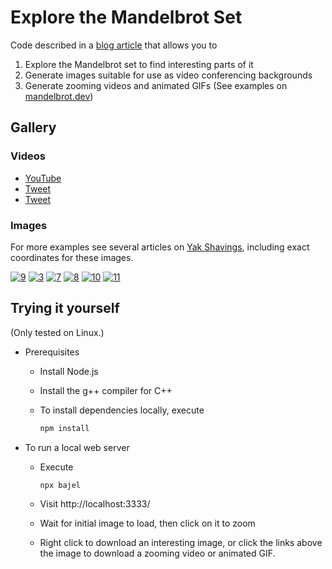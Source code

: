 # Explore the Mandelbrot Set

Code described in a [blog article][1] that allows you to

1. Explore the Mandelbrot set to find interesting parts of it
2. Generate images suitable for use as video conferencing backgrounds
3. Generate zooming videos and animated GIFs (See examples on [mandelbrot.dev][12])

## Gallery

### Videos

* [YouTube][4]
* [Tweet][5]
* [Tweet][6]

### Images

For more examples see several articles on [Yak Shavings][2], including exact coordinates for these images.

[![9]][9]
[![3]][3]
[![7]][7]
[![8]][8]
[![10]][10]
[![11]][11]

[1]: https://eamonn.org/programming/2021/01/02/almond-bread.html
[2]: https://eamonn.org
[3]: https://eamonn.org/img/mandelbrot_-0.19853719075520848_1.1001770019531256_0.00390625_100000.png
[4]: https://www.youtube.com/playlist?list=PLdUTefKASd0Zs68i6csV5rWCFnnANaJ6I
[5]: https://twitter.com/eob/status/1356120917533884419
[6]: https://twitter.com/eob/status/1356272749505699840
[7]: https://eamonn.org/img/mandelbrot_0.37001085813778134_0.6714354326948524_6e-8_100000.png
[8]: https://eamonn.org/img/mandelbrot_-0.748985544840495_0.05576807657877601_0.000244140625_100000.png
[9]: https://eamonn.org/img/mandelbrot_0_0_8_100000.png
[10]: https://eamonn.org/img/mandelbrot_0.250006_0_1.1920928955078125e-7_1000000.png
[11]: https://eamonn.org/img/mandelbrot_-1.292628079931202_-0.35266737725997915_7.275957614183426e-12_1000000.png
[12]: https://mandelbrot.dev

## Trying it yourself

(Only tested on Linux.)

* Prerequisites
  * Install Node.js
  * Install the g++ compiler for C++
  * To install dependencies locally, execute

    ```sh
    npm install
    ```

* To run a local web server
  * Execute

    ```sh
    npx bajel
    ```

  * Visit http://localhost:3333/
  * Wait for initial image to load, then click on it to zoom
  * Right click to download an interesting image, or click the links above the
    image to download a zooming video or animated GIF.
